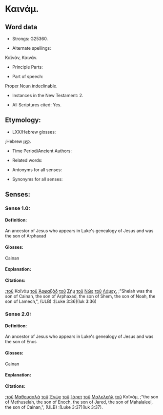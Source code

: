 # Καινάμ.

<!-- Status: S2=NeedsFinalCheck -->
<!-- Lexica used for edits: BDAG, FFM, LN, A-S -->

## Word data

* Strongs: G25360.


* Alternate spellings:

Καϊνάν, Καινάν.

* Principle Parts: 

* Part of speech: 

[Proper Noun indeclinable](http://ugg.readthedocs.io/en/latest/proper_noun_indeclinable.html).

* Instances in the New Testament: 2.

* All Scriptures cited: Yes.

## Etymology: 

* LXX/Hebrew glosses: 

;Hebrew [קֵינָן](//en-uhal/H7018).

* Time Period/Ancient Authors: 

* Related words: 

* Antonyms for all senses:

* Synonyms for all senses: 

## Senses:

### Sense 1.0:

#### Definition: 

An ancestor of Jesus who appears in Luke's genealogy of Jesus and was the son of Arphaxad

#### Glosses:

Cainan

#### Explanation:

#### Citations:

;[τοῦ](../G35880/01.md) Καϊνὰμ [τοῦ](../G35880/01.md) [Ἀρφαξὰδ](../G07420/01.md) [τοῦ](../G35880/01.md) [Σὴμ](../G45900/01.md) [τοῦ](../G35880/01.md) [Νῶε](../G35750/01.md) [τοῦ](../G35880/01.md) [Λάμεχ](../G29840/01.md), 
;"Shelah was the son of Cainan, the son of Arphaxad, the son of Shem, the son of Noah, the son of Lamech,", (ULB)
:[Luke 3:36](luk 3:36)

### Sense 2.0:

#### Definition: 

An ancestor of Jesus who appears in Luke's genealogy of Jesus and was the son of Enos

#### Glosses:

Cainan

#### Explanation:

#### Citations:

;[τοῦ](../G35880/01.md) [Μαθουσαλὰ](../G31030/01.md) [τοῦ](../G35880/01.md) [Ἑνὼχ](../G18020/01.md) [τοῦ](../G35880/01.md) [Ἰάρετ](../G23910/01.md) [τοῦ](../G35880/01.md) [Μαλελεὴλ](../G31210/01.md) [τοῦ](../G35880/01.md) Καϊνὰμ, 
;"the son of Methuselah, the son of Enoch, the son of Jared, the son of Mahalaleel, the son of Cainan,", (ULB)
:[Luke 3:37](luk 3:37).
